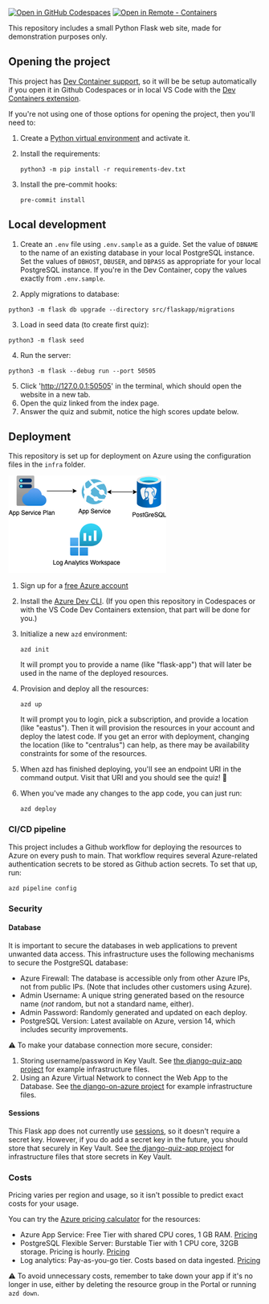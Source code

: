 [![Open in GitHub Codespaces](https://img.shields.io/static/v1?style=for-the-badge&label=GitHub+Codespaces&message=Open&color=brightgreen&logo=github)](https://github.com/codespaces/new?hide_repo_select=true&ref=main&repo=pamelafox%2Fflask-db-quiz-example&machine=standardLinux32gb&devcontainer_path=.devcontainer%2Fdevcontainer.json&location=WestUs2)
[![Open in Remote - Containers](https://img.shields.io/static/v1?style=for-the-badge&label=Remote%20-%20Containers&message=Open&color=blue&logo=visualstudiocode)](https://vscode.dev/redirect?url=vscode://ms-vscode-remote.remote-containers/cloneInVolume?url=https://github.com%2Fpamelafox%2Fflask-db-quiz-example)

This repository includes a small Python Flask web site, made for demonstration purposes only.

## Opening the project

This project has [Dev Container support](https://code.visualstudio.com/docs/devcontainers/containers), so it will be be setup automatically if you open it in Github Codespaces or in local VS Code with the [Dev Containers extension](https://marketplace.visualstudio.com/items?itemName=ms-vscode-remote.remote-containers).

If you're not using one of those options for opening the project, then you'll need to:

1. Create a [Python virtual environment](https://docs.python.org/3/tutorial/venv.html#creating-virtual-environments) and activate it.

2. Install the requirements:

    ```shell
    python3 -m pip install -r requirements-dev.txt
    ```

3. Install the pre-commit hooks:

    ```shell
    pre-commit install
    ```

## Local development


1. Create an `.env` file using `.env.sample` as a guide. Set the value of `DBNAME` to the name of an existing database in your local PostgreSQL instance. Set the values of `DBHOST`, `DBUSER`, and `DBPASS` as appropriate for your local PostgreSQL instance. If you're in the Dev Container, copy the values exactly from `.env.sample`.

2. Apply migrations to database:

```console
python3 -m flask db upgrade --directory src/flaskapp/migrations
```

3. Load in seed data (to create first quiz):

```console
python3 -m flask seed
```

4. Run the server:

```console
python3 -m flask --debug run --port 50505
```

5. Click 'http://127.0.0.1:50505' in the terminal, which should open the website in a new tab.
6. Open the quiz linked from the index page.
7. Answer the quiz and submit, notice the high scores update below.

## Deployment

This repository is set up for deployment on Azure using the configuration files in the `infra` folder.

![Architecture diagram: App Service, PostgreSQL Flexible server, Log Analytics](readme_diagram.png)

1. Sign up for a [free Azure account](https://azure.microsoft.com/free/?WT.mc_id=python-79461-pamelafox)
2. Install the [Azure Dev CLI](https://learn.microsoft.com/azure/developer/azure-developer-cli/install-azd?WT.mc_id=python-79461-pamelafox). (If you open this repository in Codespaces or with the VS Code Dev Containers extension, that part will be done for you.)
3. Initialize a new `azd` environment:

    ```shell
    azd init
    ```

    It will prompt you to provide a name (like "flask-app") that will later be used in the name of the deployed resources.

4. Provision and deploy all the resources:

    ```shell
    azd up
    ```

    It will prompt you to login, pick a subscription, and provide a location (like "eastus"). Then it will provision the resources in your account and deploy the latest code. If you get an error with deployment, changing the location (like to "centralus") can help, as there may be availability constraints for some of the resources.

5. When azd has finished deploying, you'll see an endpoint URI in the command output. Visit that URI and you should see the quiz! 🎉

6. When you've made any changes to the app code, you can just run:

    ```shell
    azd deploy
    ```

### CI/CD pipeline

This project includes a Github workflow for deploying the resources to Azure
on every push to main. That workflow requires several Azure-related authentication secrets
to be stored as Github action secrets. To set that up, run:

```shell
azd pipeline config
```

### Security

#### Database

It is important to secure the databases in web applications to prevent unwanted data access.
This infrastructure uses the following mechanisms to secure the PostgreSQL database:

* Azure Firewall: The database is accessible only from other Azure IPs, not from public IPs. (Note that includes other customers using Azure).
* Admin Username: A unique string generated based on the resource name (*not* random, but not a standard name, either).
* Admin Password: Randomly generated and updated on each deploy.
* PostgreSQL Version: Latest available on Azure, version 14, which includes security improvements.

⚠️ To make your database connection more secure, consider:

1. Storing username/password in Key Vault. See [the django-quiz-app project](https://github.com/pamelafox/django-quiz-app) for example infrastructure files.
2. Using an Azure Virtual Network to connect the Web App to the Database. See [the django-on-azure project](https://github.com/tonybaloney/django-on-azure) for example infrastructure files.

#### Sessions

This Flask app does not currently use [sessions](https://flask.palletsprojects.com/en/2.3.x/quickstart/#sessions), so it doesn't require a secret key. However, if you do add a secret key in the future, you should store that securely in Key Vault. See [the django-quiz-app project](https://github.com/pamelafox/django-quiz-app) for infrastructure files that store secrets in Key Vault.

### Costs

Pricing varies per region and usage, so it isn't possible to predict exact costs for your usage.

You can try the [Azure pricing calculator](https://azure.com/e/6bf1c15e609249b3b223ca3ceadeba94) for the resources:

- Azure App Service: Free Tier with shared CPU cores, 1 GB RAM. [Pricing](https://azure.microsoft.com/pricing/details/app-service/linux/)
- PostgreSQL Flexible Server: Burstable Tier with 1 CPU core, 32GB storage. Pricing is hourly. [Pricing](https://azure.microsoft.com/pricing/details/postgresql/flexible-server/)
- Log analytics: Pay-as-you-go tier. Costs based on data ingested. [Pricing](https://azure.microsoft.com/pricing/details/monitor/)

⚠️ To avoid unnecessary costs, remember to take down your app if it's no longer in use,
either by deleting the resource group in the Portal or running `azd down`.
